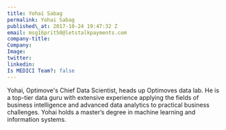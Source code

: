 ```yaml
---
title: Yohai Sabag
permalink: Yohai Sabag
published\_at: 2017-10-24 19:47:32 Z
email: msg16prit50@letstalkpayments.com
company-title: 
Company: 
Image: 
twitter: 
linkedin: 
Is MEDICI Team?: false
---
```


 Yohai, Optimove's Chief Data Scientist, heads up Optimoves data lab. He is a top-tier data guru with extensive experience applying the fields of business intelligence and advanced data analytics to practical business challenges. Yohai holds a master’s degree in machine learning and information systems.